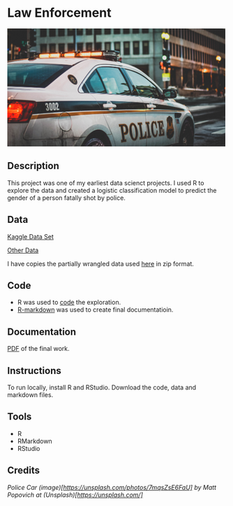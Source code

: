 # Law Enforcement

<img src="images/police.jpg" width ="500">

## Description
 
This project was one of my earliest data scienct projects. I used R to explore the data and created a logistic classification model to predict the gender of a person fatally shot by police.

## Data 

[Kaggle Data Set](https://www.kaggle.com/brendanhasz/fatal-police-shootings#fatal-police-shootings-data.csv)

[Other Data](https://crime-data-explorer.fr.cloud.gov/pages/home)

I have copies the partially wrangled data used [here](https://github.com/SDLoyd/LawEnforcement/blob/main/data/) in zip format.

## Code

* R was used to [code](https://github.com/SDLoyd/LawEnforcement/blob/main/code/FinalProject_LoydSam_Task3.r) the exploration. 
* [R-markdown](https://github.com/SDLoyd/LawEnforcement/blob/main/code/FinalProject_LastDraft.Rmd) was used to create final documentatioin.

## Documentation

[PDF](FinalProject_LastDraft.pdf) of the final work.

## Instructions

To run locally, install R and RStudio. Download the code, data and markdown files. 

## Tools

* R
* RMarkdown
* RStudio

## Credits 

_Police Car (image)[https://unsplash.com/photos/7mqsZsE6FaU] by Matt Popovich at (Unsplash)[https://unsplash.com/]_